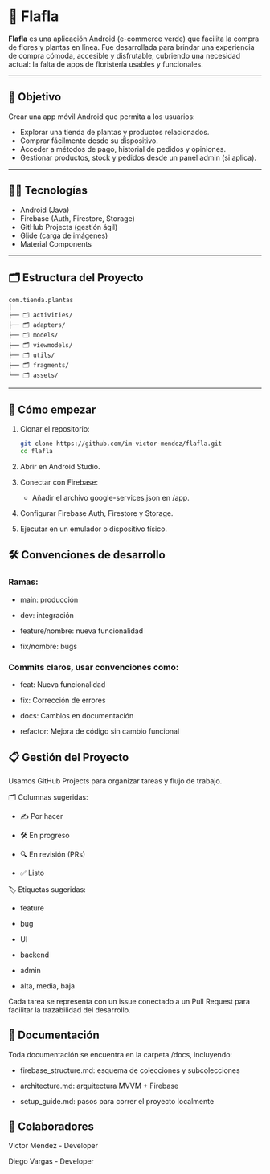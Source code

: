 # 🌿 Flafla

**Flafla** es una aplicación Android (e-commerce verde) que facilita la compra de flores y plantas en línea.
Fue desarrollada para brindar una experiencia de compra cómoda, accesible y disfrutable, cubriendo una necesidad actual: la falta de apps de floristería usables y funcionales.

---

## 🎯 Objetivo

Crear una app móvil Android que permita a los usuarios:

- Explorar una tienda de plantas y productos relacionados.
- Comprar fácilmente desde su dispositivo.
- Acceder a métodos de pago, historial de pedidos y opiniones.
- Gestionar productos, stock y pedidos desde un panel admin (si aplica).

---

## 🧑‍💻 Tecnologías

- Android (Java)
- Firebase (Auth, Firestore, Storage)
- GitHub Projects (gestión ágil)
- Glide (carga de imágenes)
- Material Components

---

## 🗂 Estructura del Proyecto

```
com.tienda.plantas
│
├── 🗂 activities/
├── 🗂 adapters/
├── 🗂 models/
├── 🗂 viewmodels/
├── 🗂 utils/
├── 🗂 fragments/
└── 🗂 assets/
```
---

## 🚀 Cómo empezar

1. Clonar el repositorio:

   ```bash
   git clone https://github.com/im-victor-mendez/flafla.git
   cd flafla
   ```

2. Abrir en Android Studio.

3. Conectar con Firebase:

    - Añadir el archivo google-services.json en /app.

4. Configurar Firebase Auth, Firestore y Storage.

5. Ejecutar en un emulador o dispositivo físico.

## 🛠 Convenciones de desarrollo
### Ramas:

- main: producción

- dev: integración

- feature/nombre: nueva funcionalidad

- fix/nombre: bugs

### Commits claros, usar convenciones como:

- feat: Nueva funcionalidad

- fix: Corrección de errores

- docs: Cambios en documentación

- refactor: Mejora de código sin cambio funcional

## 📋 Gestión del Proyecto
Usamos GitHub Projects para organizar tareas y flujo de trabajo.

🗂 Columnas sugeridas:
- ✍️ Por hacer

- 🛠 En progreso

- 🔍 En revisión (PRs)

- ✅ Listo

🏷 Etiquetas sugeridas:
- feature

- bug

- UI

- backend

- admin

- alta, media, baja

Cada tarea se representa con un issue conectado a un Pull Request para facilitar la trazabilidad del desarrollo.

## 📄 Documentación
Toda documentación se encuentra en la carpeta /docs, incluyendo:

- firebase_structure.md: esquema de colecciones y subcolecciones

- architecture.md: arquitectura MVVM + Firebase

- setup_guide.md: pasos para correr el proyecto localmente

## 👥 Colaboradores
Victor Mendez - Developer

Diego Vargas - Developer
